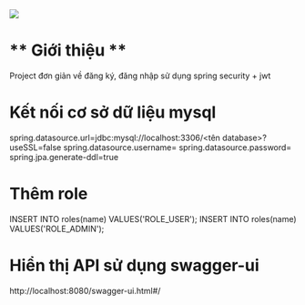 
<img src="https://i.ytimg.com/vi/JPED8CG8G2w/maxresdefault.jpg">

# ** Giới thiệu **
Project đơn giản về đăng ký, đăng nhập sử dụng spring security + jwt

# Kết nối cơ sở dữ liệu mysql
spring.datasource.url=jdbc:mysql://localhost:3306/<tên database>?useSSL=false
spring.datasource.username=<username>
spring.datasource.password=<password>
spring.jpa.generate-ddl=true
  
# Thêm role
INSERT INTO roles(name) VALUES('ROLE_USER');
INSERT INTO roles(name) VALUES('ROLE_ADMIN');

# Hiển thị API sử dụng swagger-ui
http://localhost:8080/swagger-ui.html#/
